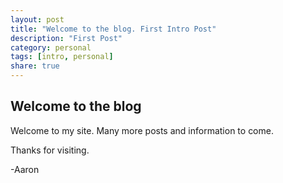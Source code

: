 ```yaml
---
layout: post
title: "Welcome to the blog. First Intro Post"
description: "First Post"
category: personal
tags: [intro, personal]
share: true
---
```


## Welcome to the blog

Welcome to my site. Many more posts and information to come.

Thanks for visiting.

-Aaron
